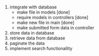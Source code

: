 1) integrate with database
    - make file in models [done]
    - require models in controllers [done]
    - make new file in main [done]
    - make submitted form data in controller
2) store data in database
3) retrieve data from database
4) paginate the data
5) implement search functionallity

